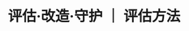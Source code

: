 ---
layout: single
title: 评估·改造·守护 ｜ 评估方法
header:
  overlay_filter: "rgba(99, 183, 175, 0.6)"
  overlay_image: /assets/images/background.jpg
sidebar:
  nav: "models"
permalink: /models/evaluate-rules/
toc: true
---